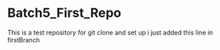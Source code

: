 # Batch5_First_Repo

This is a test repository for git clone and set up
i just added this line in firstBranch